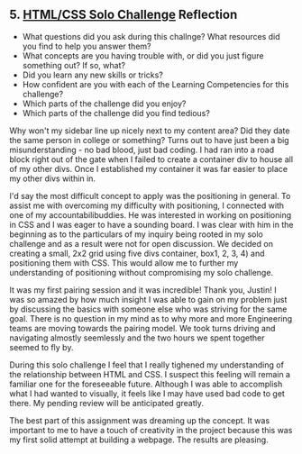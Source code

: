 ## 5. [HTML/CSS Solo Challenge](5_HTML_CSS_solo_challenge/readme.md) Reflection

* What questions did you ask during this challnge? What resources did you find to help you answer them?  
* What concepts are you having trouble with, or did you just figure something out? If so, what?  
* Did you learn any new skills or tricks?
* How confident are you with each of the Learning Competencies for this challenge? 
* Which parts of the challenge did you enjoy?
* Which parts of the challenge did you find tedious?

<!-- Add your reflection here. Remove the comment markers -->

Why won't my sidebar line up nicely next to my content area?  Did they date the same person in college or something?  Turns out to have just been a big misunderstanding - no bad blood, just bad coding.  I had ran into a road block right out of the gate when I failed to create a container div to house all of my other divs.  Once I established my container it was far easier to place my other divs within in.  

I'd say the most difficult concept to apply was the positioning in general.  To assist me with overcoming my difficulty with positioning, I connected with one of my accountabilibuddies.  He was interested in working on positioning in CSS and I was eager to have a sounding board.  I was clear with him in the beginning as to the particulars of my inquiry being rooted in my solo challenge and as a result were not for open discussion.  We decided on creating a small, 2x2 grid using five divs container, box1, 2, 3, 4) and positioning them with CSS.  This would allow me to further my understanding of positioning without compromising my solo challenge.

It was my first pairing session and it was incredible!  Thank you, Justin!  I was so amazed by how much insight I was able to gain on my problem just by discussing the basics with someone else who was striving for the same goal.  There is no question in my mind as to why more and more Engineering teams are moving towards the pairing model.  We took turns driving and navigating almostly seemlessly and the two hours we spent together seemed to fly by.  

During this solo challenge I feel that I really tighened my understanding of the relationship between HTML and CSS.  I suspect this feeling will remain a familiar one for the foreseeable future.  Although I was able to accomplish what I had wanted to visually, it feels like I may have used bad code to get there.  My pending review will be anticipated greatly.  

The best part of this assignment was dreaming up the concept.  It was important to me to have a touch of creativity in the project because this was my first solid attempt at building a webpage.  The results are pleasing.  